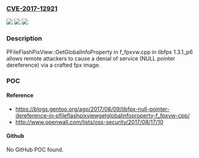 ### [CVE-2017-12921](https://cve.mitre.org/cgi-bin/cvename.cgi?name=CVE-2017-12921)
![](https://img.shields.io/static/v1?label=Product&message=n%2Fa&color=blue)
![](https://img.shields.io/static/v1?label=Version&message=n%2Fa&color=blue)
![](https://img.shields.io/static/v1?label=Vulnerability&message=n%2Fa&color=brighgreen)

### Description

PFileFlashPixView::GetGlobalInfoProperty in f_fpxvw.cpp in libfpx 1.3.1_p6 allows remote attackers to cause a denial of service (NULL pointer dereference) via a crafted fpx image.

### POC

#### Reference
- https://blogs.gentoo.org/ago/2017/08/09/libfpx-null-pointer-dereference-in-pfileflashpixviewgetglobalinfoproperty-f_fpxvw-cpp/
- http://www.openwall.com/lists/oss-security/2017/08/17/10

#### Github
No GitHub POC found.

